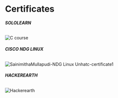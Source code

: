 # Certificates

###### **SOLOLEARN**


![C course](https://user-images.githubusercontent.com/77672209/152631551-70989538-565d-4e05-a644-61deb55d1ed6.jpg)

###### **CISCO NDG LINUX**


![SainimithaMullapudi-NDG Linux Unhatc-certificate1](https://user-images.githubusercontent.com/77672209/152631659-08b1b5fc-7472-4686-b25a-e690b0a93137.jpg)


###### **HACKEREARTH**


![Hackerearth](https://user-images.githubusercontent.com/77672209/152631791-71c2318f-653d-4a2a-8827-ce5afc93b6c8.png)